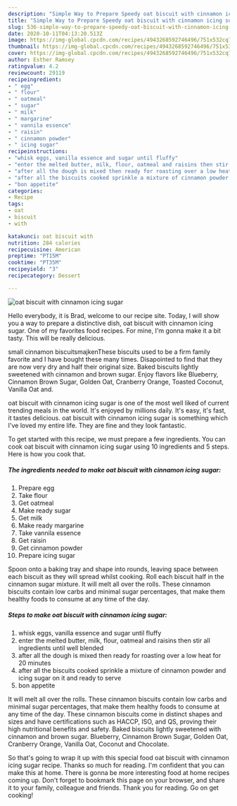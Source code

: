 ```yaml
---
description: "Simple Way to Prepare Speedy oat biscuit with cinnamon icing sugar"
title: "Simple Way to Prepare Speedy oat biscuit with cinnamon icing sugar"
slug: 536-simple-way-to-prepare-speedy-oat-biscuit-with-cinnamon-icing-sugar
date: 2020-10-11T04:13:20.513Z
image: https://img-global.cpcdn.com/recipes/4943268592746496/751x532cq70/oat-biscuit-with-cinnamon-icing-sugar-recipe-main-photo.jpg
thumbnail: https://img-global.cpcdn.com/recipes/4943268592746496/751x532cq70/oat-biscuit-with-cinnamon-icing-sugar-recipe-main-photo.jpg
cover: https://img-global.cpcdn.com/recipes/4943268592746496/751x532cq70/oat-biscuit-with-cinnamon-icing-sugar-recipe-main-photo.jpg
author: Esther Ramsey
ratingvalue: 4.2
reviewcount: 29119
recipeingredient:
- " egg"
- " flour"
- " oatmeal"
- " sugar"
- " milk"
- " margarine"
- " vannila essence"
- " raisin"
- " cinnamon powder"
- " icing sugar"
recipeinstructions:
- "whisk eggs, vanilla essence and sugar until fluffy"
- "enter the melted butter, milk, flour, oatmeal and raisins then stir all ingredients until well blended"
- "after all the dough is mixed then ready for roasting over a low heat for 20 minutes"
- "after all the biscuits cooked sprinkle a mixture of cinnamon powder and icing sugar on it and ready to serve"
- "bon appetite"
categories:
- Recipe
tags:
- oat
- biscuit
- with

katakunci: oat biscuit with 
nutrition: 284 calories
recipecuisine: American
preptime: "PT15M"
cooktime: "PT35M"
recipeyield: "3"
recipecategory: Dessert

---
```



![oat biscuit with cinnamon icing sugar](https://img-global.cpcdn.com/recipes/4943268592746496/751x532cq70/oat-biscuit-with-cinnamon-icing-sugar-recipe-main-photo.jpg)

Hello everybody, it is Brad, welcome to our recipe site. Today, I will show you a way to prepare a distinctive dish, oat biscuit with cinnamon icing sugar. One of my favorites food recipes. For mine, I'm gonna make it a bit tasty. This will be really delicious.

small cinnamon biscuitsmajkenThese biscuits used to be a firm family favorite and I have bought these many times. Disapointed to find that they are now very dry and half their original size. Baked biscuits lightly sweetened with cinnamon and brown sugar. Enjoy flavors like Blueberry, Cinnamon Brown Sugar, Golden Oat, Cranberry Orange, Toasted Coconut, Vanilla Oat and.

oat biscuit with cinnamon icing sugar is one of the most well liked of current trending meals in the world. It's enjoyed by millions daily. It's easy, it's fast, it tastes delicious. oat biscuit with cinnamon icing sugar is something which I've loved my entire life. They are fine and they look fantastic.


To get started with this recipe, we must prepare a few ingredients. You can cook oat biscuit with cinnamon icing sugar using 10 ingredients and 5 steps. Here is how you cook that.

<!--inarticleads1-->

##### The ingredients needed to make oat biscuit with cinnamon icing sugar:

1. Prepare  egg
1. Take  flour
1. Get  oatmeal
1. Make ready  sugar
1. Get  milk
1. Make ready  margarine
1. Take  vannila essence
1. Get  raisin
1. Get  cinnamon powder
1. Prepare  icing sugar


Spoon onto a baking tray and shape into rounds, leaving space between each biscuit as they will spread whilst cooking. Roll each biscuit half in the cinnamon sugar mixture. It will melt all over the rolls. These cinnamon biscuits contain low carbs and minimal sugar percentages, that make them healthy foods to consume at any time of the day. 

<!--inarticleads2-->

##### Steps to make oat biscuit with cinnamon icing sugar:

1. whisk eggs, vanilla essence and sugar until fluffy
1. enter the melted butter, milk, flour, oatmeal and raisins then stir all ingredients until well blended
1. after all the dough is mixed then ready for roasting over a low heat for 20 minutes
1. after all the biscuits cooked sprinkle a mixture of cinnamon powder and icing sugar on it and ready to serve
1. bon appetite


It will melt all over the rolls. These cinnamon biscuits contain low carbs and minimal sugar percentages, that make them healthy foods to consume at any time of the day. These cinnamon biscuits come in distinct shapes and sizes and have certifications such as HACCP, ISO, and QS, proving their high nutritional benefits and safety. Baked biscuits lightly sweetened with cinnamon and brown sugar. Blueberry, Cinnamon Brown Sugar, Golden Oat, Cranberry Orange, Vanilla Oat, Coconut and Chocolate. 

So that's going to wrap it up with this special food oat biscuit with cinnamon icing sugar recipe. Thanks so much for reading. I'm confident that you can make this at home. There is gonna be more interesting food at home recipes coming up. Don't forget to bookmark this page on your browser, and share it to your family, colleague and friends. Thank you for reading. Go on get cooking!
